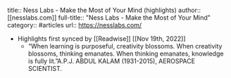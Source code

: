 title:: Ness Labs - Make the Most of Your Mind (highlights)
author:: [[nesslabs.com]]
full-title:: "Ness Labs - Make the Most of Your Mind"
category:: #articles
url:: https://nesslabs.com/

- Highlights first synced by [[Readwise]] [[Nov 19th, 2022]]
	- “When learning is purposeful, creativity blossoms. When creativity blossoms, thinking emanates. When thinking emanates, knowledge is fully lit.”A.P.J. ABDUL KALAM (1931-2015), AEROSPACE SCIENTIST.